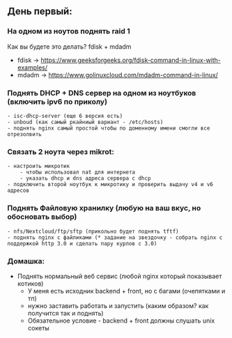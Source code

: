 ## День первый: 
### На одном из ноутов поднять raid 1
Как вы будете это делать?  fdisk + mdadm
- fdisk -> https://www.geeksforgeeks.org/fdisk-command-in-linux-with-examples/
- mdadm -> https://www.golinuxcloud.com/mdadm-command-in-linux/

### Поднять DHCP + DNS сервер на одном из ноутбуков (включить ipv6 по приколу)
    - isc-dhcp-server (еще 6 версия есть)
    - unboud (как самый ркайниый вариант - /etc/hosts)
    - поднять nginx самый простой чтобы по доменному имени смогли все отрезолвить 

### Связать 2 ноута через mikrot:
    - настроить микротик 
        - чтобы использовал nat для интернета
        - указать dhcp и dns адреса сервера с dhcp
    - подключить второй ноутбук к микротику и проверить выдачу v4 и v6 адресов
    
### Поднять Файловую хранилку (любую на ваш вкус, но обосновать выбор)
    - nfs/Nextcloud/ftp/sftp (прикольно будет поднять tftf)
    - поднять nginx c файликами (* задание на звездочку - собрать nginx c поддержкой http 3.0 и сделать пару курлов с 3.0) 

### Домашка:
- Поднять нормальный веб сервис (любой nginx который показывает котиков)
    - У меня есть исходник backend +  front, но с багами (очепятками и тп)
    - нужно заставить работать и запустить (каким образом? как получится так и поднять)
    - Обязательное условие - backend + front должны слушать unix сокеты
